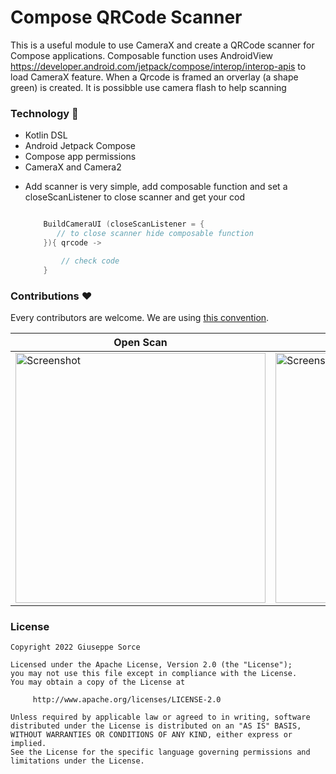 
# Compose QRCode Scanner

This is a useful module to use CameraX and create a QRCode scanner for Compose applications.
Composable function uses AndroidView https://developer.android.com/jetpack/compose/interop/interop-apis to load CameraX feature.
When a Qrcode is framed an orverlay (a shape green) is created.
It is possibble use camera flash to help scanning



### Technology 🔮
- Kotlin DSL
- Android Jetpack Compose
- Compose app permissions
- CameraX and Camera2

* Add scanner is very simple, add composable function and set a closeScanListener to close scanner and get your cod

    ```kotlin

        BuildCameraUI (closeScanListener = {
           // to close scanner hide composable function
        }){ qrcode ->

            // check code
        }

    ```

### Contributions ♥️

Every contributors are welcome. We are using [this convention](https://www.conventionalcommits.org/en/v1.0.0/).


| Open Scan | Permissions  | Scanner |
| ------------------ | --------------------------- | ------------------ |
|<img src="https://github.com/giuseppesorce/composescanner/blob/master/screen1.png" height="400" alt="Screenshot"/> | <img src="https://github.com/giuseppesorce/composescanner/blob/master/screen3.png" height="400" alt="Screenshot"/>  | <img src="https://github.com/giuseppesorce/composescanner/blob/master/screen4.png" height="400" alt="Screenshot"/> |




### License
```
Copyright 2022 Giuseppe Sorce
 
Licensed under the Apache License, Version 2.0 (the "License");  
you may not use this file except in compliance with the License.  
You may obtain a copy of the License at  
 
     http://www.apache.org/licenses/LICENSE-2.0  
 
Unless required by applicable law or agreed to in writing, software  
distributed under the License is distributed on an "AS IS" BASIS,  
WITHOUT WARRANTIES OR CONDITIONS OF ANY KIND, either express or implied.  
See the License for the specific language governing permissions and  
limitations under the License.
```